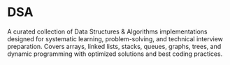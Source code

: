 # DSA
A curated collection of Data Structures &amp; Algorithms implementations designed for systematic learning, problem-solving, and technical interview preparation. Covers arrays, linked lists, stacks, queues, graphs, trees, and dynamic programming with optimized solutions and best coding practices.
